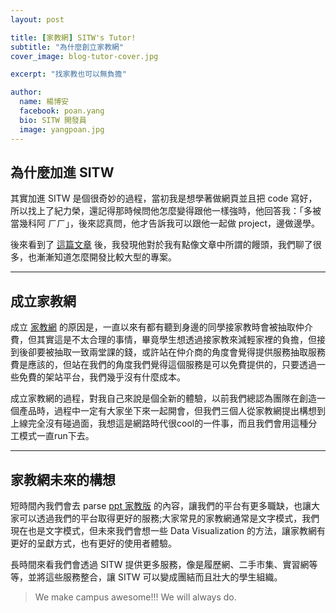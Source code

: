 ```yaml
---
layout: post

title: [家教網] SITW's Tutor!
subtitle: "為什麼創立家教網"
cover_image: blog-tutor-cover.jpg

excerpt: "找家教也可以無負擔"

author:
  name: 楊博安
  facebook: poan.yang
  bio: SITW 開發員
  image: yangpoan.jpg
---
```


## 為什麼加進 SITW

其實加進 SITW 是個很奇妙的過程，當初我是想學著做網頁並且把 code 寫好，所以找上了紀力榮，還記得那時候問他怎麼變得跟他一樣強時，他回答我：「多被當幾科阿 ㄏㄏ」，後來認真問，他才告訴我可以跟他一起做 project，邊做邊學。

後來看到了 [這篇文章](http://winston-zh.attlin.com/2014/05/blog-post_25.html) 後，我發現他對於我有點像文章中所謂的饅頭，我們聊了很多，也漸漸知道怎麼開發比較大型的專案。

---

## 成立家教網

成立 [家教網](http://tutor.sitw.tw/) 的原因是，一直以來有都有聽到身邊的同學接家教時會被抽取仲介費，但其實這是不太合理的事情，畢竟學生想透過接家教來減輕家裡的負擔，但接到後卻要被抽取一致兩堂課的錢，或許站在仲介商的角度會覺得提供服務抽取服務費是應該的，但站在我們的角度我們覺得這個服務是可以免費提供的，只要透過一些免費的架站平台，我們幾乎沒有什麼成本。

成立家教網的過程，對我自己來說是個全新的體驗，以前我們總認為團隊在創造一個產品時，過程中一定有大家坐下來一起開會，但我們三個人從家教網提出構想到上線完全沒有碰過面，我想這是網路時代很cool的一件事，而且我們會用這種分工模式一直run下去。

---
## 家教網未來的構想

短時間內我們會去 parse [ppt 家教版](http://disp.cc/b/HomeTeach) 的內容，讓我們的平台有更多職缺，也讓大家可以透過我們的平台取得更好的服務;大家常見的家教網通常是文字模式，我們現在也是文字模式，但未來我們會想一些 Data Visualization 的方法，讓家教網有更好的呈獻方式，也有更好的使用者體驗。

長時間來看我們會透過 SITW 提供更多服務，像是履歷網、二手市集、實習網等等，並將這些服務整合，讓 SITW 可以變成團結而且壯大的學生組織。

> We make campus awesome!!! We will always do.
